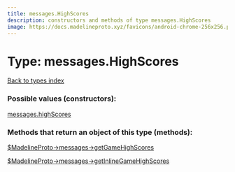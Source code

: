 ```yaml
---
title: messages.HighScores
description: constructors and methods of type messages.HighScores
image: https://docs.madelineproto.xyz/favicons/android-chrome-256x256.png
---
```

# Type: messages.HighScores  
[Back to types index](index.md)



### Possible values (constructors):

[messages.highScores](../constructors/messages.highScores.md)  



### Methods that return an object of this type (methods):

[$MadelineProto->messages->getGameHighScores](../methods/messages.getGameHighScores.md)  

[$MadelineProto->messages->getInlineGameHighScores](../methods/messages.getInlineGameHighScores.md)  



